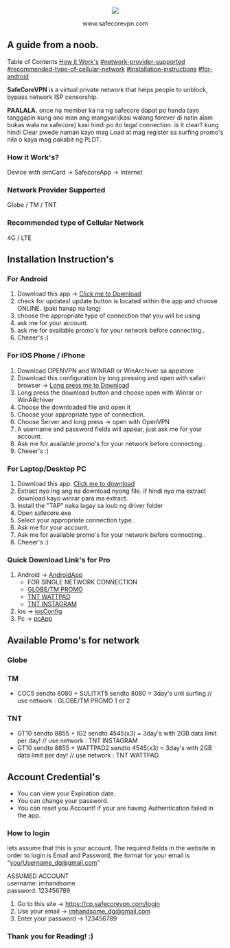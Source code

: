 <p align="center"><img src="http://ww1.prweb.com/prfiles/2009/05/03/66459/SafeCoreLogo.jpg"></p>
<p align="center"> www.safecorevpn.com </p>

## A guide from a noob.
Table of Contents
[How it Work's](#how-it-works)
[#network-provider-supported](#network-provider-supported)
[#recommended-type-of-cellular-network](#recommended-type-of-cellular-network)
[#installation-instructions](#installation-instructions)
[#for-android](#for-android)

**SafeCoreVPN** is a virtual private network that helps people to unblock, bypass network ISP censorship.

**PAALALA.**
once na member ka na ng safecore dapat po handa tayo tanggapin kung ano man ang mangyari(kasi walang forever di natin alam bukas wala na safecore) kasi hindi po ito legal connection. is it clear? kung hindi Clear pwede naman kayo mag Load at mag register sa surfing promo's nila o kaya mag pakabit ng PLDT.

### How it Work's?

Device with simCard -> SafecoreApp -> Internet 

### Network Provider Supported
Globe / TM / TNT

### Recommended type of Cellular Network 
4G / LTE

## Installation Instruction's

### For Android
1. Download this app -> [Click me to Download](https://www.mediafire.com/?k26dvvx428w19zb)
2. check for updates! update button is located within the app and choose ONLINE. (paki hanap na lang)
3. choose the appropriate type of connection that you will be using
4. ask me for your account.
5. ask me for available promo's for your network before connecting..
6. Cheeer's :) 

### For IOS Phone / iPhone
1. Download OPENVPN and WINRAR or WinArchiver sa appstore
2. Download this configuration by long pressing and open with safari browser -> [Long press me to Download](http://www.mediafire.com/file/1uvlvtzp58fepp6/iosSafecore.rar)
3. Long press the download button and choose open with Winrar or WinARchiver
4. Choose the downloaded file and open it
5. Choose your appropriate type of connection.
6. Choose Server and long press -> open with OpenVPN
7. A username and password fields will appear, just ask me for your account.
8. Ask me for available promo's for your network before connecting..
9. Cheeer's :)

### For Laptop/Desktop PC
1. Download this app. [Click me to download](http://www.mediafire.com/file/egro4vxlvsks6ot/pcSafecore.zip)
2. Extract nyo lng ang  na download nyong file. if hindi nyo ma extract download kayo winrar para ma extract.
3. Install the "TAP" naka lagay sa loub ng driver folder
4. Open safecore.exe
5. Select your appropriate connection type..
6. Ask me for your account.
7. Ask me for available promo's for your network before connecting..
8. Cheeer's :)

### Quick Download Link's for Pro
1. Android -> [AndroidApp](https://www.mediafire.com/?k26dvvx428w19zb) </br>
    * FOR SINGLE NETWORK CONNECTION </br>
    * [GLOBE/TM PROMO](http://www.mediafire.com/file/a04nb72b1rdrqxa/SafecoreVPN_GTM.apk) </br>
    * [TNT WATTPAD](http://www.mediafire.com/file/62sk7ac12y73b1u/SafecoreVPN_Wattpad.apk) </br>
    * [TNT INSTAGRAM](http://www.mediafire.com/file/4pdmdf2f505ffxf/SafecoreVPN_Instagram.apk) </br>
2. Ios -> [iosConfig](http://www.mediafire.com/file/1uvlvtzp58fepp6/iosSafecore.rar)
3. Pc -> [pcApp](http://www.mediafire.com/file/egro4vxlvsks6ot/pcSafecore.zip)

## Available Promo's for network
### Globe
### TM
* COC5 sendto 8080 + SULITXT5 sendto 8080 = 3day's unli surfing // use network : GLOBE/TM PROMO 1 or 2
### TNT
* GT10 sendto 8855 + IG2 sendto 4545(x3) = 3day's with 2GB data limit per day! // use network : TNT INSTAGRAM
* GT10 sendto 8855 + WATTPAD2 sendto 4545(x3) = 3day's with 2GB data limit per day! // use network : TNT WATTPAD

## Account Credential's

* You can view your Expiration date.
* You can change your password.
* You can reset you Account! if your are having Authentication failed in the app.

### How to login

lets assume that this is your account. The required fields in the website in order to login is Email and Password, the format for your email is "yourUsername_dg@gmail.com"


ASSUMED ACCOUNT </br>
username: imhandsome </br>
password: 123456789

1. Go to this site     ->  https://cp.safecorevpn.com/login
2. Use your email     ->  imhandsome_dg@gmail.com
3. Enter your password ->  123456789

### Thank you for Reading! :) 

